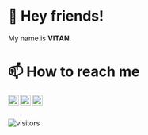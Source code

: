 # 👋 Hey friends!

My name is **VITAN**.

# 📫 How to reach me

<a href="https://vitan.me">
  <img align="left" alt="Blog" width="21px" src="https://cdn.jsdelivr.net/gh/ivitan/Picture@master/images/vitan.svg" />
</a>
<a href="mailto:vitan.me@gmail.com">
  <img align="left" alt="Email" width="21px" src="https://cdn.jsdelivr.net/gh/ivitan/Picture@master/images/email.svg" />
</a>
<a href="https://twitter.com/vitanme">
  <img align="left" alt="Twitter" width="21px" src="https://cdn.jsdelivr.net/gh/ivitan/Picture@master/images/twitter.svg" />
</a>

<br>

<!--START_SECTION:waka-->
<!--END_SECTION:waka-->

<br>

![visitors](https://visitor-badge.glitch.me/badge?page_id=ivitan.ivitan)
